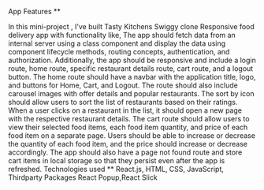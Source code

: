 App Features **

In this mini-project , I’ve built Tasty Kitchens Swiggy clone Responsive food delivery app with functionality like,
The app should fetch data from an internal server using a class component and display the data using component lifecycle methods, routing concepts, authentication, and authorization. Additionally, the app should be responsive and include a login route, home route, specific restaurant details route, cart route, and a logout button. The home route should have a navbar with the application title, logo, and buttons for Home, Cart, and Logout. The route should also include carousel images with offer details and popular restaurants. The sort by icon should allow users to sort the list of restaurants based on their ratings. When a user clicks on a restaurant in the list, it should open a new page with the respective restaurant details. The cart route should allow users to view their selected food items, each food item quantity, and price of each food item on a separate page. Users should be able to increase or decrease the quantity of each food item, and the price should increase or decrease accordingly. The app should also have a page not found route and store cart items in local storage so that they persist even after the app is refreshed.
Technologies used ** React.js, HTML, CSS, JavaScript, Thirdparty Packages React Popup,React Slick
